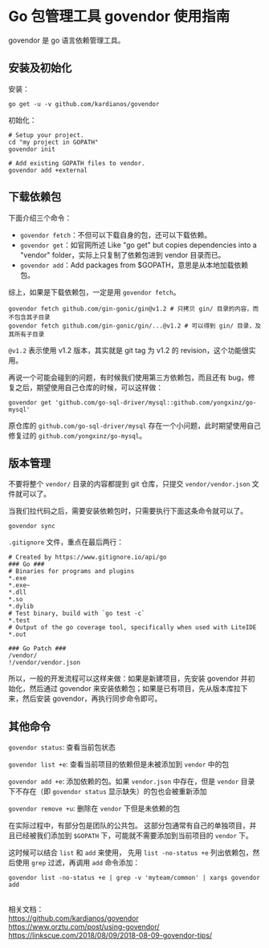# Go 包管理工具 govendor 使用指南

govendor 是 go 语言依赖管理工具。

## 安装及初始化
安装：
```
go get -u -v github.com/kardianos/govendor
```
初始化：
```
# Setup your project.
cd "my project in GOPATH"
govendor init

# Add existing GOPATH files to vendor.
govendor add +external
```

## 下载依赖包
下面介绍三个命令：

- `govendor fetch`：不但可以下载自身的包，还可以下载依赖。
- `govendor get`：如官网所述 Like "go get" but copies dependencies into a "vendor" folder，实际上只复制了依赖包进到 vendor 目录而已。
- `govendor add`：Add packages from $GOPATH，意思是从本地加载依赖包。

综上，如果是下载依赖包，一定是用 `govendor fetch`。

```
govendor fetch github.com/gin-gonic/gin@v1.2 # 只拷贝 gin/ 目录的内容，而不包含其子目录
govendor fetch github.com/gin-gonic/gin/...@v1.2 # 可以得到 gin/ 目录，及其所有子目录
```
`@v1.2` 表示使用 v1.2 版本，其实就是 git tag 为 v1.2 的 revision，这个功能很实用。

再说一个可能会碰到的问题，有时候我们使用第三方依赖包，而且还有 bug，修复之后，期望使用自己仓库的时候，可以这样做：

```
govendor get 'github.com/go-sql-driver/mysql::github.com/yongxinz/go-mysql'
```
原仓库的 `github.com/go-sql-driver/mysql` 存在一个小问题，此时期望使用自己修复过的 `github.com/yongxinz/go-mysql`。

## 版本管理
不要将整个 `vendor/` 目录的内容都提到 git 仓库，只提交 `vendor/vendor.json` 文件就可以了。

当我们拉代码之后，需要安装依赖包时，只需要执行下面这条命令就可以了。

```
govendor sync
```

`.gitignore` 文件，重点在最后两行：

```
# Created by https://www.gitignore.io/api/go
### Go ###
# Binaries for programs and plugins
*.exe
*.exe~
*.dll
*.so
*.dylib
# Test binary, build with `go test -c`
*.test
# Output of the go coverage tool, specifically when used with LiteIDE
*.out

### Go Patch ###
/vendor/
!/vendor/vendor.json
```
所以，一般的开发流程可以这样来做：如果是新建项目，先安装 govendor 并初始化，然后通过 govendor 来安装依赖包；如果是已有项目，先从版本库拉下来，然后安装 govendor，再执行同步命令即可。

## 其他命令

`govendor status`: 查看当前包状态

`govendor list +e`: 查看当前项目的依赖但是未被添加到 `vendor` 中的包

`govendor add +e`: 添加依赖的包。如果 `vendor.json` 中存在，但是 `vendor` 目录下不存在（即 `govendor status` 显示缺失）的包也会被重新添加

`govendor remove +u`: 删除在 `vendor` 下但是未依赖的包

在实际过程中，有部分包是团队的公共包。 这部分包通常有自己的单独项目，并且已经被我们添加到 `$GOPATH` 下，可能就不需要添加到当前项目的 `vendor` 下。

这时候可以结合 `list` 和 `add` 来使用， 先用 `list -no-status +e` 列出依赖包，然后使用 `grep` 过滤，再调用 `add` 命令添加：

```
govendor list -no-status +e | grep -v 'myteam/common' | xargs govendor add
```


<br>相关文档：<br>
https://github.com/kardianos/govendor<br>
https://www.orztu.com/post/using-govendor/<br>
https://linkscue.com/2018/08/09/2018-08-09-govendor-tips/